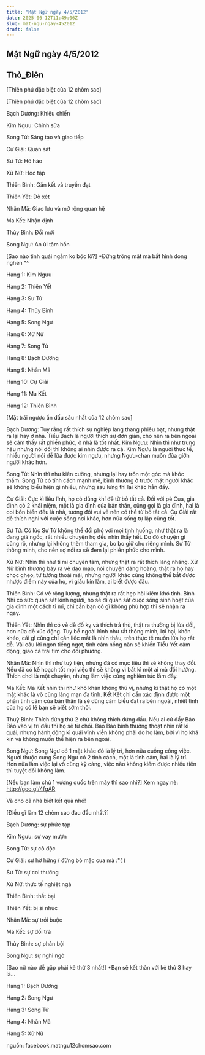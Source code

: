 ```yaml
---
title: "Mật Ngữ ngày 4/5/2012"
date: 2025-06-12T11:49:06Z
slug: mat-ngu-ngay-452012
draft: false
---
```


## Mật Ngữ ngày 4/5/2012

## Thỏ_Điên

[Thiên phú đặc biệt của 12 chòm sao]

[Thiên phú đặc biệt của 12 chòm sao]

Bạch Dương: Khiêu chiến

Kim Ngưu: Chỉnh sửa

 Song Tử: Sáng tạo và giao tiếp

Cự Giải: Quan sát

Sư Tử: Hô hào

Xử Nữ: Học tập

Thiên Bình: Gắn kết và truyền đạt

Thiên Yết: Dò xét

Nhân Mã: Giao lưu và mở rộng quan hệ

Ma Kết: Nhận định

Thủy Bình: Đổi mới

Song Ngư: An ủi tâm hồn
 
[Sao nào tinh quái ngầm ko bộc lộ?]
*Đừng trông mặt mà bắt hình dong nghen ^^

Hạng 1: Kim Ngưu 

Hạng 2: Thiên Yết
 
Hạng 3: Sư Tử 

Hạng 4: Thủy Bình 

Hạng 5: Song Ngư

Hạng 6: Xử Nữ

Hạng 7: Song Tử 

Hạng 8: Bạch Dương 

Hạng 9: Nhân Mã 

Hạng 10: Cự Giải

Hạng 11: Ma Kết

Hạng 12: Thiên Bình
 
[Mặt trái ngược ẩn dấu sâu nhất của 12 chòm sao]


Bạch Dương: Tuy rằng rất thích sự nghiệp lang thang phiêu bạt, nhưng thật ra lại hay ở nhà. Tiểu Bạch là người thích sự đơn giản, cho nên ra bên ngoài sẽ cảm thấy rất phiền phức, ở nhà là tốt nhất.
Kim Ngưu: Nhìn thì như trung hậu nhưng nói dối thì không ai nhìn được ra cả. Kim Ngưu là người thực tế, nhiều người nói dễ lừa được kim ngưu, nhưng Ngưu-chan muốn đùa giỡn người khác hơn.

Song Tử: Nhìn thì như kiên cường, nhưng lại hay trốn một góc mà khóc thầm. Song Tử có tính cách mạnh mẽ, bình thường ở trước mặt người khác sẽ không biểu hiện gì nhiều, nhưng sau lưng thì lại khác hẳn đấy.

Cự Giải: Cực kì liều lĩnh, họ có dũng khí để từ bỏ tất cả. Đối với pé Cua, gia đình có 2 khái niệm, một là gia đình của bản thân, cũng gọi là gia đình, hai là coi bốn biển đều là nhà, tương đối vui vẻ nên có thể từ bỏ tất cả. Cự Giải rất dễ thích nghi với cuộc sống nơi khác, hơn nữa sống tự lập cũng tốt.

Sư Tử: Có lúc Sư Tử không thể đối phó với mọi tình huống, như thật ra là đang giả ngốc, rất nhiều chuyện họ đều nhìn thấy hết. Do đó chuyện gì cũng rõ, nhưng lại không thèm tham gia, bo bo giữ cho riêng mình. Sư Tử thông minh, cho nên sợ nói ra sẽ đem lại phiền phức cho mình.

Xử Nữ: Nhìn thì như tỉ mỉ chuyên tâm, nhưng thật ra rất thích lăng nhăng. Xử Nữ bình thường bày ra vẻ đạo mạo, nói chuyện đàng hoàng, thật ra họ hay chọc ghẹo, tư tưởng thoải mái, nhưng người khác cũng không thể bắt được nhược điểm này của họ, vì giấu kín lắm, ai biết được đâu.

Thiên Bình: Có vẻ rộng lượng, nhưng thật ra rất hẹp hòi kiêm khó tính. Bình Nhi có sức quan sát kinh người, họ sẽ đi quan sát cuộc sống sinh hoạt của gia đình một cách tỉ mỉ, chỉ cần bạn có gì không phù hợp thì sẽ nhận ra ngay.

Thiên Yết: Nhìn thì có vẻ dễ đố kỵ và thích trả thù, thật ra thường bị lừa dối, hơn nữa dễ xúc động. Tuy bề ngoài hình như rất thông minh, lợi hại, khôn khéo, cái gì cũng chỉ cần liếc mắt là nhìn thấu, trên thực tế muốn lừa họ rất dễ. Vài câu lời ngon tiếng ngọt, tình cảm nồng nàn sẽ khiến Tiểu Yết cảm động, giao cả trái tim cho đối phương.

Nhân Mã: Nhìn thì như tuỳ tiện, nhưng đã có mục tiêu thì sẽ không thay đổi. Nếu đã có kế hoạch tốt mọi việc thì sẽ không vì bất kì một ai mà đổi hướng. Thích chơi là một chuyện, nhưng làm việc cũng nghiêm túc lắm đấy.

Ma Kết: Ma Kết nhìn thì như khô khan không thú vị, nhưng kì thật họ có một mặt khác là vô cùng lãng mạn đa tình. Kết Kết chỉ cần xác định được một phần tình cảm của bản thân là sẽ dũng cảm biểu đạt ra bên ngoài, nhiệt tình của họ có lẽ bạn sẽ biết sớm thôi.

Thuỷ Bình: Thích đứng thứ 2 chứ không thích đứng đầu. Nếu ai cứ đẩy Bảo Bảo vào vị trí đầu thì họ sẽ từ chối. Bảo Bảo bình thường thoạt nhìn rất kì quái, nhưng hành động kì quái vĩnh viễn không phải do họ làm, bởi vì họ khá kín và không muốn thể hiện ra bên ngoài.

Song Ngư: Song Ngư có 1 mặt khác đó là lý trí, hơn nữa cuồng công việc. Người thuộc cung Song Ngư có 2 tính cách, một là tình cảm, hai là lý trí. Hơn nữa làm việc lại vô cùng kỹ càng, việc nào không kiếm được nhiều tiền thì tuyệt đối không làm.

[Nếu bạn làm chủ 1 vương quốc trên mây thì sao nhỉ?]
Xem ngay nè: http://goo.gl/4fgAR

Và cho cả nhà biết kết quả nhé!

 
[Điều gì làm 12 chòm sao đau đầu nhất?]



Bạch Dương: sự phức tạp 

Kim Ngưu: sự vay mượn 

 Song Tử: sự cô độc

Cự Giải: sự hờ hững ( đừng bỏ mặc cua mà :"( )

Sư Tử: sự coi thường

Xử Nữ: thực tế nghiệt ngã

Thiên Bình: thất bại 

Thiên Yết: bị sỉ nhục

Nhân Mã: sự trói buộc

Ma Kết: sự dối trá 

Thủy Bình: sự phản bội

Song Ngư: sự nghi ngờ
 
[Sao nữ nào dễ gặp phải kẻ thứ 3 nhất!]
*Bạn sẽ kết thân với kẻ thứ 3 hay là...

Hạng 1: Bạch Dương

Hạng 2: Song Ngư 
 
Hạng 3: Song Tử 

Hạng 4: Nhân Mã 

Hạng 5: Xử Nữ 

nguồn: facebook.matngu12chomsao.com